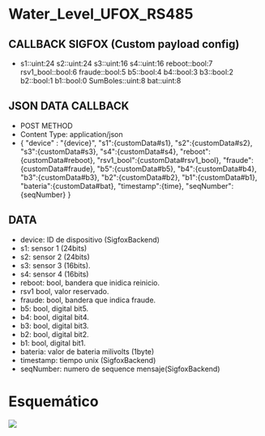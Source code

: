 # Water_Level_UFOX_RS485

## CALLBACK SIGFOX (Custom payload config)
- s1::uint:24 s2::uint:24 s3::uint:16 s4::uint:16 reboot::bool:7 rsv1_bool::bool:6 fraude::bool:5 b5::bool:4 b4::bool:3 b3::bool:2 b2::bool:1 b1::bool:0 SumBoles::uint:8 bat::uint:8
 ## JSON DATA CALLBACK
 - POST METHOD
 - Content Type: application/json
 - { 
  "device" : "{device}",
  "s1":{customData#s1},
  "s2":{customData#s2},
  "s3":{customData#s3},
  "s4":{customData#s4},
  "reboot":{customData#reboot},
  "rsv1_bool":{customData#rsv1_bool},
  "fraude":{customData#fraude},
  "b5":{customData#b5},
  "b4":{customData#b4},
  "b3":{customData#b3},
  "b2":{customData#b2},
  "b1":{customData#b1},
  "bateria":{customData#bat},
  "timestamp":{time},
  "seqNumber": {seqNumber}
}

##  DATA
- device: ID de dispositivo (SigfoxBackend)
- s1: sensor 1 (24bits)
- s2: sensor 2 (24bits)
- s3: sensor 3 (16bits).
- s4: sensor 4 (16bits)
- reboot: bool, bandera que inidica reinicio.
- rsv1  bool, valor reservado.
- fraude: bool, bandera que indica fraude.
- b5:  bool, digital bit5.
- b4:  bool, digital bit4.
- b3:  bool, digital bit3.
- b2:  bool, digital bit2.
- b1:  bool, digital bit1.
- bateria: valor de bateria milivolts (1byte)
- timestamp: tiempo unix (SigfoxBackend)
- seqNumber: numero de sequence mensaje(SigfoxBackend)


# Esquemático

![](https://github.com/TECA-IOT/Water_Level_UFOX_RS485/blob/main/Image/esquematico%20rs485_shieldUfox_sonda_nivel_bb.png)
